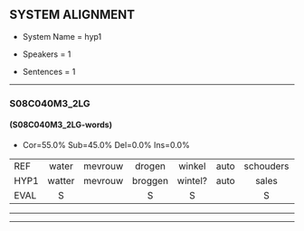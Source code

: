 
## SYSTEM ALIGNMENT

- System Name = hyp1

- Speakers = 1

- Sentences = 1

---

### S08C040M3_2LG

#### (S08C040M3_2LG-words)

- Cor=55.0%	Sub=45.0%	Del=0.0%	Ins=0.0%

|  |  |  |  |  |  |  |  |  |  |  |  |  |  |  |  |  |  |  |  |  |  |  |  |  |  |  |  |  |  |  |  |  |  |  |  |  |  |  |  |  |
|:--- |:---:|:---:|:---:|:---:|:---:|:---:|:---:|:---:|:---:|:---:|:---:|:---:|:---:|:---:|:---:|:---:|:---:|:---:|:---:|:---:|:---:|:---:|:---:|:---:|:---:|:---:|:---:|:---:|:---:|:---:|:---:|:---:|:---:|:---:|:---:|:---:|:---:|:---:|:---:|:---:|
| REF | water | mevrouw | drogen | winkel | auto | schouders | verhaal | koning | moeilijk | speelplaats | drinken | hoofdpijn | regen | vliegtuig | stoppen | opnieuw | gooien | sneeuwen | moeder | liedje | potlood | fietsbel | vinger | dichtbij | meisje | chauffeur | muziek | waarom | scheuren | lawaai | zwemmen | vuurwerk | appel | cola | kussen | eerste | circus | kleuren | voetbal | vlinder |
| HYP1 | watter | mevrouw | broggen | wintel? | auto | sales | vraal | koning | moeilijk | speelbat | brikken | hoofdpijn | regen | vliegtuig | stoppen | opnieuw | goeien | usnieuwen | moeder | ditje | potloot | fietsbel | vinje | dichtbij | meisje | chaffeur | muziek | waarom? | scheuren | lawaai | zwemmen | vuurwerk | appel | cola | issen | eerste | suruf | keuren | voetbal | vlimder |
| EVAL | S |  | S | S |  | S | S |  |  | S | S |  |  |  |  |  | S | S |  | S | S |  | S |  |  | S |  | S |  |  |  |  |  |  | S |  | S | S |  | S |
---

---
